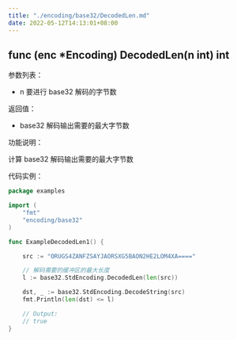 ```yaml
---
title: "./encoding/base32/DecodedLen.md"
date: 2022-05-12T14:13:01+08:00
---
```

## func (enc *Encoding) DecodedLen(n int) int

参数列表：

- n 要进行 base32 解码的字节数

返回值：

- base32 解码输出需要的最大字节数

功能说明：

计算 base32 解码输出需要的最大字节数

代码实例：

```go
package examples

import (
    "fmt"
    "encoding/base32"
)

func ExampleDecodedLen1() {

    src := "ORUGS4ZANFZSAYJAORSXG5BAON2HE2LOM4XA===="

    // 解码需要的缓冲区的最大长度
    l := base32.StdEncoding.DecodedLen(len(src))

    dst, _ := base32.StdEncoding.DecodeString(src)
    fmt.Println(len(dst) <= l)

    // Output:
    // true
}
```
